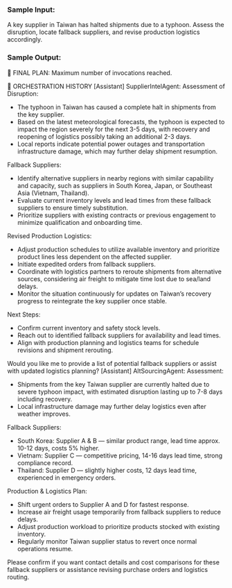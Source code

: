 ### Sample Input:

A key supplier in Taiwan has halted shipments due to a typhoon. Assess the disruption, locate fallback suppliers, and revise production logistics accordingly.

### Sample Output:
🧾 FINAL PLAN:
Maximum number of invocations reached.

📜 ORCHESTRATION HISTORY
[Assistant] SupplierIntelAgent: Assessment of Disruption:
- The typhoon in Taiwan has caused a complete halt in shipments from the key supplier.
- Based on the latest meteorological forecasts, the typhoon is expected to impact the region severely for the next 3-5 days, with recovery and reopening of logistics possibly taking an additional 2-3 days.
- Local reports indicate potential power outages and transportation infrastructure damage, which may further delay shipment resumption.

Fallback Suppliers:
- Identify alternative suppliers in nearby regions with similar capability and capacity, such as suppliers in South Korea, Japan, or Southeast Asia (Vietnam, Thailand).
- Evaluate current inventory levels and lead times from these fallback suppliers to ensure timely substitution.
- Prioritize suppliers with existing contracts or previous engagement to minimize qualification and onboarding time.

Revised Production Logistics:
- Adjust production schedules to utilize available inventory and prioritize product lines less dependent on the affected supplier.
- Initiate expedited orders from fallback suppliers.
- Coordinate with logistics partners to reroute shipments from alternative sources, considering air freight to mitigate time lost due to sea/land delays.
- Monitor the situation continuously for updates on Taiwan’s recovery progress to reintegrate the key supplier once stable.

Next Steps:
- Confirm current inventory and safety stock levels.
- Reach out to identified fallback suppliers for availability and lead times.
- Align with production planning and logistics teams for schedule revisions and shipment rerouting.

Would you like me to provide a list of potential fallback suppliers or assist with updated logistics planning?
[Assistant] AltSourcingAgent: Assessment:
- Shipments from the key Taiwan supplier are currently halted due to severe typhoon impact, with estimated disruption lasting up to 7-8 days including recovery.
- Local infrastructure damage may further delay logistics even after weather improves.

Fallback Suppliers:
- South Korea: Supplier A & B — similar product range, lead time approx. 10-12 days, costs 5% higher.
- Vietnam: Supplier C — competitive pricing, 14-16 days lead time, strong compliance record.
- Thailand: Supplier D — slightly higher costs, 12 days lead time, experienced in emergency orders.

Production & Logistics Plan:
- Shift urgent orders to Supplier A and D for fastest response.
- Increase air freight usage temporarily from fallback suppliers to reduce delays.
- Adjust production workload to prioritize products stocked with existing inventory.
- Regularly monitor Taiwan supplier status to revert once normal operations resume.

Please confirm if you want contact details and cost comparisons for these fallback suppliers or assistance revising purchase orders and logistics routing.